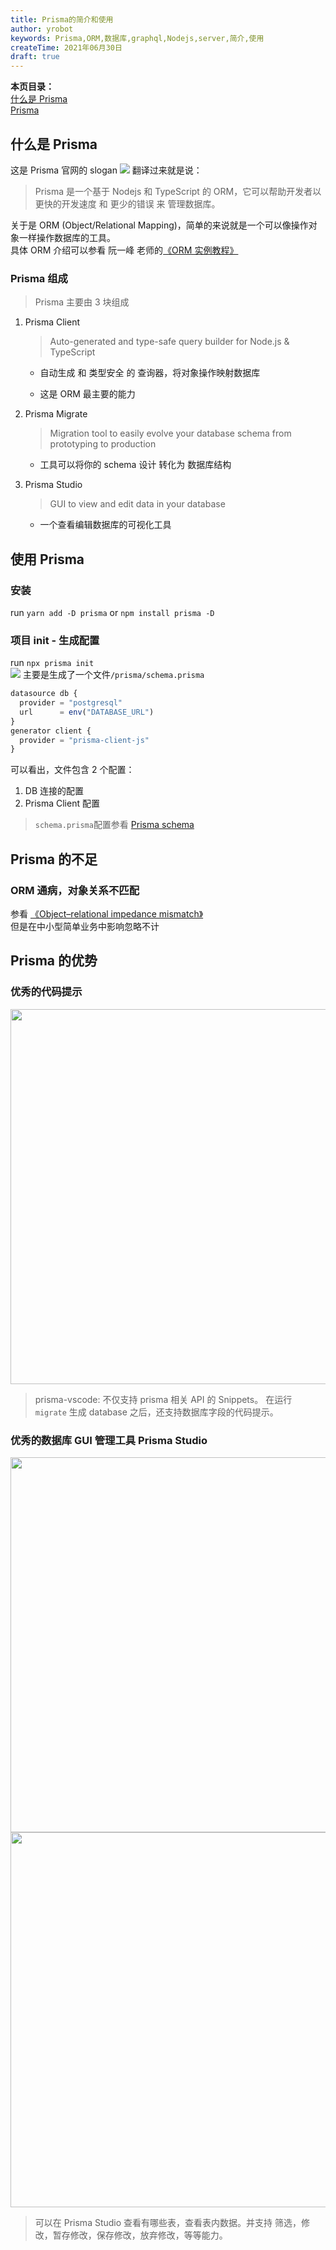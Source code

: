 ```yaml
---
title: Prisma的简介和使用
author: yrobot
keywords: Prisma,ORM,数据库,graphql,Nodejs,server,简介,使用
createTime: 2021年06月30日
draft: true
---
```


**本页目录：**  
[什么是 Prisma](#what)  
[Prisma](#what)

<a id='what'></a>

## 什么是 Prisma

这是 Prisma 官网的 slogan
![](https://gitee.com/yrobot/images/raw/master/2021-06-30/l6SvHF-14-58-19.png)
翻译过来就是说：

> Prisma 是一个基于 Nodejs 和 TypeScript 的 ORM，它可以帮助开发者以 更快的开发速度 和 更少的错误 来 管理数据库。

关于是 ORM (Object/Relational Mapping)，简单的来说就是一个可以像操作对象一样操作数据库的工具。  
具体 ORM 介绍可以参看 阮一峰 老师的[《ORM 实例教程》](http://www.ruanyifeng.com/blog/2019/02/orm-tutorial.html)

### Prisma 组成

> Prisma 主要由 3 块组成

1. Prisma Client

   > Auto-generated and type-safe query builder for Node.js & TypeScript

   - 自动生成 和 类型安全 的 查询器，将对象操作映射数据库

   - 这是 ORM 最主要的能力

2. Prisma Migrate

   > Migration tool to easily evolve your database schema from prototyping to production

   - 工具可以将你的 schema 设计 转化为 数据库结构

3. Prisma Studio

   > GUI to view and edit data in your database

   - 一个查看编辑数据库的可视化工具

## 使用 Prisma

### 安装

run `yarn add -D prisma` or `npm install prisma -D`

### 项目 init - 生成配置

run `npx prisma init`  
![](https://gitee.com/yrobot/images/raw/master/2021-07-01/tnhyG4-17-48-55.png)
主要是生成了一个文件`/prisma/schema.prisma`

```js
datasource db {
  provider = "postgresql"
  url      = env("DATABASE_URL")
}
generator client {
  provider = "prisma-client-js"
}
```

可以看出，文件包含 2 个配置：

1. DB 连接的配置
2. Prisma Client 配置

> `schema.prisma`配置参看 [Prisma schema](https://www.prisma.io/docs/concepts/components/prisma-schema)

###

## Prisma 的不足

### ORM 通病，对象关系不匹配

参看 [《Object–relational impedance mismatch》](https://en.wikipedia.org/wiki/Object%E2%80%93relational_impedance_mismatch)  
但是在中小型简单业务中影响忽略不计

## Prisma 的优势

### 优秀的代码提示

<div align='center'>
  <img src='https://gitee.com/yrobot/images/raw/master/2021-06-30/jbsle4-16-57-42.png' width='600' />
</div>

> prisma-vscode: 不仅支持 prisma 相关 API 的 Snippets。 在运行 `migrate` 生成 database 之后，还支持数据库字段的代码提示。

### 优秀的数据库 GUI 管理工具 Prisma Studio

<div align='center'>
  <img src='https://gitee.com/yrobot/images/raw/master/2021-06-30/KeOrAp-17-17-51.png' width='600' />
  <img src='https://gitee.com/yrobot/images/raw/master/2021-06-30/bR6AzK-17-10-07.png' width='600' />
</div>

> 可以在 Prisma Studio 查看有哪些表，查看表内数据。并支持 筛选，修改，暂存修改，保存修改，放弃修改，等等能力。
